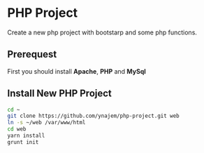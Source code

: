 # PHP Project
Create a new php project with bootstarp and some php functions.

## Prerequest
First you should install **Apache**, **PHP** and **MySql**

## Install New PHP Project
```bash
cd ~
git clone https://github.com/ynajem/php-project.git web
ln -s ~/web /var/www/html
cd web
yarn install
grunt init
```
